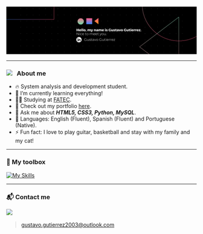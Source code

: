 <a href="https://www.linkedin.com/in/gustavo-gutierrez-9b101b19b/" target="_blank"><img src="Copy of Black Technology LinkedIn Banner.png"></a>

---

### <img src="https://user-images.githubusercontent.com/74038190/214644152-52f47eb3-5e31-4f47-8758-05c9468d5596.gif" width="30px" /> &nbsp; About me

- 🔥 System analysis and development student.
- 🌱 I’m currently learning everything!
- 👨‍💻 Studying at [FATEC](https://fatecmm.edu.br/).
- 📑 Check out my portfolio [here](https://curriculum-gustavo.netlify.app/).
- 💬 Ask me about **_HTML5, CSS3, Python, MySQL_**.
- 📖 Languages: English (Fluent), Spanish (Fluent) and Portuguese (Native).
- ⚡ Fun fact: I love to play guitar, basketball and stay with my family and my cat!

---

### 🧰  My toolbox
[![My Skills](https://skillicons.dev/icons?i=js,html,css,python,mysql,git,github,bootstrap,vscode,photoshop)](https://skillicons.dev)

---

### 📬 Contact me

<a href="https://www.linkedin.com/in/gustavo-gutierrez-9b101b19b/" target="_blank"><img src="https://img.shields.io/badge/LinkedIn-0077B5?style=for-the-badge&logo=linkedin&logoColor=white"></a>

> gustavo.gutierrez2003@outlook.com
